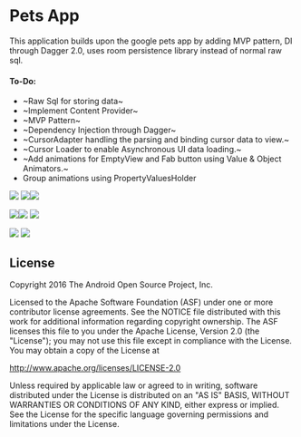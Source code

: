 Pets App
===================================

This application builds upon the google pets app by adding MVP pattern, DI through Dagger 2.0, uses room persistence library instead of normal raw sql.

#### To-Do:
* ~Raw Sql for storing data~
* ~Implement Content Provider~
* ~MVP Pattern~
* ~Dependency Injection through Dagger~
* ~CursorAdapter handling the parsing and binding cursor data to view.~
* ~Cursor Loader to enable Asynchronous UI data loading.~
* ~Add animations for EmptyView and Fab button using Value & Object Animators.~
* Group animations using PropertyValuesHolder

![](https://user-images.githubusercontent.com/10462780/29992989-d9aeb404-8f6e-11e7-838f-33cba288b172.gif) ![](https://user-images.githubusercontent.com/10462780/29992991-ee404388-8f6e-11e7-94e6-5deaa9fcb584.gif)![](https://user-images.githubusercontent.com/10462780/29992993-fb0c0796-8f6e-11e7-9a43-be254ff4e2c6.gif)

![](https://user-images.githubusercontent.com/10462780/29992996-10060a20-8f6f-11e7-926a-e766ce5771f6.gif)![](https://user-images.githubusercontent.com/10462780/29993000-19f82bc6-8f6f-11e7-84a1-d43a7c7a7d1b.gif) ![](https://user-images.githubusercontent.com/10462780/29993002-29b28ff2-8f6f-11e7-9236-6ae5ac318c4c.gif)

![](https://user-images.githubusercontent.com/10462780/29993006-4cfe18c8-8f6f-11e7-900f-c95552923c69.gif) ![](https://user-images.githubusercontent.com/10462780/29993004-3ae58978-8f6f-11e7-93a4-17de35148d33.gif)

License
-------

Copyright 2016 The Android Open Source Project, Inc.

Licensed to the Apache Software Foundation (ASF) under one or more contributor
license agreements.  See the NOTICE file distributed with this work for
additional information regarding copyright ownership.  The ASF licenses this
file to you under the Apache License, Version 2.0 (the "License"); you may not
use this file except in compliance with the License.  You may obtain a copy of
the License at

http://www.apache.org/licenses/LICENSE-2.0

Unless required by applicable law or agreed to in writing, software
distributed under the License is distributed on an "AS IS" BASIS, WITHOUT
WARRANTIES OR CONDITIONS OF ANY KIND, either express or implied.  See the
License for the specific language governing permissions and limitations under
the License.
